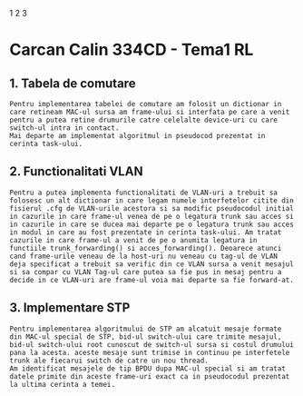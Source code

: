 1 2 3
# Carcan Calin 334CD - Tema1 RL

## 1. Tabela de comutare
    Pentru implementarea tabelei de comutare am folosit un dictionar in care retineam MAC-ul sursa am frame-ului si interfata pe care a venit pentru a putea retine drumurile catre celelalte device-uri cu care switch-ul intra in contact.
    Mai departe am implementat algoritmul in pseudocod prezentat in cerinta task-ului.
## 2. Functionalitati VLAN
    Pentru a putea implementa functionalitati de VLAN-uri a trebuit sa folosesc un alt dictionar in care legam numele interfetelor citite din fisierul .cfg de VLAN-urile acestora si sa modific pseudocodul initial in cazurile in care frame-ul venea de pe o legatura trunk sau acces si in cazurile in care se ducea mai departe pe o legatura trunk sau acces in modul in care au fost prezentate in cerinta task-ului. Am tratat cazurile in care frame-ul a venit de pe o anumita legatura in functiile trunk_forwarding() si acces_forwarding(). Deoarece atunci cand frame-urile veneau de la host-uri nu veneau cu tag-ul de VLAN deja specificat a trebuit sa verific din ce VLAN sursa a venit mesajul si sa compar cu VLAN Tag-ul care putea sa fie pus in mesaj pentru a decide in ce VLAN-uri are frame-ul voia mai departe sa fie forward-at.
## 3. Implementare STP
    Pentru implementarea algoritmului de STP am alcatuit mesaje formate din MAC-ul special de STP, bid-ul switch-ului care trimite mesajul, bid-ul switch-ului root cunoscut de switch-ul sursa si costul drumului pana la acesta. aceste mesaje sunt trimise in continuu pe interfetele trunk ale fiecarui switch de catre un nou thread.
    Am identificat mesajele de tip BPDU dupa MAC-ul special si am tratat datele primite din aceste frame-uri exact ca in pseudocodul prezentat la ultima cerinta a temei. 